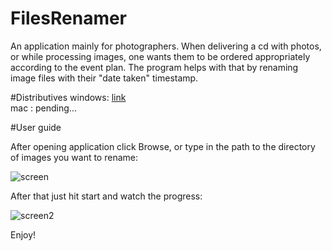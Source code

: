 # FilesRenamer
An application mainly for photographers. When delivering a cd with photos, or while processing images, one wants them to be ordered appropriately  according to the event plan. The program helps with that by renaming image files with their "date taken" timestamp.  

#Distributives
windows: [link](http://sourceforge.net/projects/filesrenamer/files/filesRenamer_windows) <br/>
mac : pending...

#User guide

After opening application click Browse, or type in the path to the directory of images you want to rename:

![screen](https://cloud.githubusercontent.com/assets/5616532/8133319/57780a76-1130-11e5-9140-3f86d3d8afda.jpg)

After that just hit start and watch the progress:

![screen2](https://cloud.githubusercontent.com/assets/5616532/8133318/57609454-1130-11e5-99fa-02c71168418c.jpg)

Enjoy!
